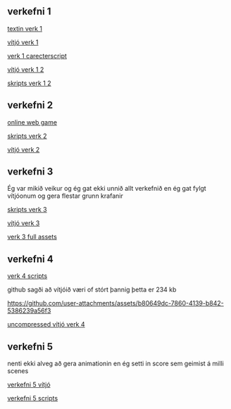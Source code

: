 ## verkefni 1

[textin verk 1](https://github.com/Brakku/Breki-unity-verkefni/blob/main/verkefni%201/verkefni1.txt)

[vítjó verk 1](https://github.com/Brakku/Breki-unity-verkefni/blob/main/verkefni%201/verkefni%201%20recording.mp4)

[verk 1 carecterscript](https://github.com/Brakku/Breki-unity-verkefni/blob/main/verkefni%201/carecter%20controller.cs)




[vítjó verk 1 2](https://github.com/user-attachments/assets/2dce0653-a3e2-427c-a44c-20fc052d9db7)

[skripts verk 1 2](https://github.com/Brakku/Breki-unity-verkefni/tree/main/verkefni%201/Scripts)

## verkefni 2

[online web game](https://play.unity.com/en/games/3c6aff04-4e83-40ec-8c24-0b9ed7387d5c/verk-2)

[skripts verk 2](https://github.com/Brakku/Breki-unity-verkefni/tree/main/verkefni%202/scripts)

[vítjó verk 2](https://github.com/Brakku/Breki-unity-verkefni/blob/main/verkefni%202/2024-10-30%2012-30-43.mp4)

## verkefni 3

Ég var mikið veikur og ég gat ekki unnið allt verkefnið en ég gat fylgt vítjóonum og gera flestar grunn krafanir

[skripts verk 3](https://github.com/Brakku/Breki-unity-verkefni/tree/main/verkefni%203/scripts)

[vítjó verk 3](https://github.com/Brakku/Breki-unity-verkefni/blob/main/verkefni%203/verk%203.mp4)

[verk 3 full assets](https://github.com/Brakku/Breki-unity-verkefni/releases/tag/verk3assets)

## verkefni 4



[verk 4 scripts](https://github.com/Brakku/Breki-unity-verkefni/tree/main/verkefni%204/scripts)


github sagði að vítjóið væri of stórt þannig þetta er 234 kb 

https://github.com/user-attachments/assets/b80649dc-7860-4139-b842-5386239a56f3

[uncompressed vítjó verk 4](https://github.com/Brakku/Breki-unity-verkefni/blob/main/verkefni%204/verk4%20-%20Breki.mp4)

## verkefni 5

nenti ekki alveg að gera animationin en ég setti in score sem geimist á milli scenes

[verkefni 5 vítjó](https://github.com/user-attachments/assets/0215b090-22a0-459c-af7e-acbc1a949eb1)

[verkefni 5 scripts](https://github.com/Brakku/Breki-unity-verkefni/tree/main/verkefni%205/scripts)



